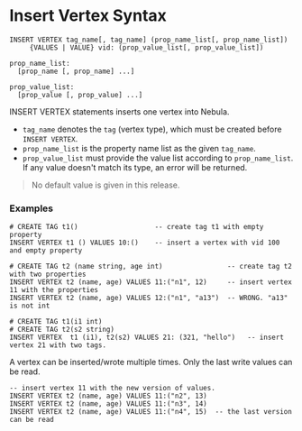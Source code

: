 # Insert Vertex Syntax

```
INSERT VERTEX tag_name[, tag_name] (prop_name_list[, prop_name_list])
     {VALUES | VALUE} vid: (prop_value_list[, prop_value_list])

prop_name_list:
  [prop_name [, prop_name] ...]

prop_value_list:
  [prop_value [, prop_value] ...]
```

INSERT VERTEX statements inserts one vertex into Nebula.
* `tag_name` denotes the `tag` (vertex type), which must be created before `INSERT VERTEX`.
* `prop_name_list` is the property name list as the given `tag_name`.
* `prop_value_list` must provide the value list according to `prop_name_list`. If any value doesn't match its type, an error will be returned.

> No default value is given in this release.

### Examples

```
# CREATE TAG t1()                   -- create tag t1 with empty property
INSERT VERTEX t1 () VALUES 10:()    -- insert a vertex with vid 100 and empty property
```

```
# CREATE TAG t2 (name string, age int)                -- create tag t2 with two properties
INSERT VERTEX t2 (name, age) VALUES 11:("n1", 12)     -- insert vertex 11 with the properties
INSERT VERTEX t2 (name, age) VALUES 12:("n1", "a13")  -- WRONG. "a13" is not int
```

```
# CREATE TAG t1(i1 int)
# CREATE TAG t2(s2 string)
INSERT VERTEX  t1 (i1), t2(s2) VALUES 21: (321, "hello")   -- insert vertex 21 with two tags.
```

A vertex can be inserted/wrote multiple times. Only the last write values can be read.

```
-- insert vertex 11 with the new version of values.
INSERT VERTEX t2 (name, age) VALUES 11:("n2", 13)
INSERT VERTEX t2 (name, age) VALUES 11:("n3", 14)
INSERT VERTEX t2 (name, age) VALUES 11:("n4", 15)  -- the last version can be read
```
